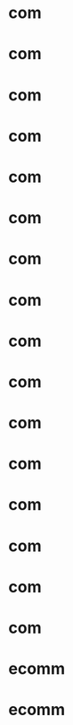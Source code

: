 # com
# com
# com
# com
# com
# com
# com
# com
# com
# com
# com
# com
# com
# com
# com
# com
# ecomm
# ecomm
